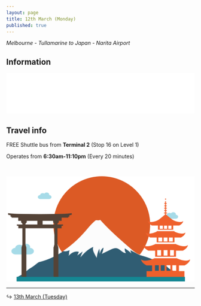```yaml
---
layout: page
title: 12th March (Monday)
published: true
---
```


*Melbourne - Tullamarine to Japan - Narita Airport*

## Information

<iframe width="100%" height="108" src="//fiddle.jshell.net/NotMakey/n0bu8uac/5/show/light/" allowfullscreen="allowfullscreen" frameborder="0"></iframe>

## Travel info

FREE Shuttle bus from **Terminal 2** (Stop 16 on Level 1)

Operates from **6:30am-11:10pm** (Every 20 minutes)

&nbsp;

![](/uploads/versions/japan-1---x----520-290x---.png)

---

↪ [13th March (Tuesday)](/days/week1/13mar)